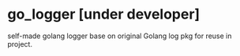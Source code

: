 # go_logger [under developer]
self-made golang logger base on original Golang log pkg for reuse in project.
